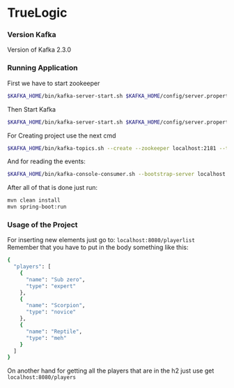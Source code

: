 # TrueLogic

### Version Kafka
Version of Kafka 2.3.0

### Running Application

First we have to start zookeeper
```bash
$KAFKA_HOME/bin/kafka-server-start.sh $KAFKA_HOME/config/server.properties
```

Then Start Kafka
```bash
$KAFKA_HOME/bin/kafka-server-start.sh $KAFKA_HOME/config/server.properties
```

For Creating project use the next cmd
```bash
$KAFKA_HOME/bin/kafka-topics.sh --create --zookeeper localhost:2181 --topic novice-players --partitions 5 --replication-factor 1 --config segment.bytes=1000000
```

And for reading the events:
```bash
$KAFKA_HOME/bin/kafka-console-consumer.sh --bootstrap-server localhost:9092 --topic novice-players --from-beginning
```

After all of that is done just run:
```bash
mvn clean install
mvn spring-boot:run
```

### Usage of the Project
For inserting new elements just go to: ```localhost:8080/playerlist```
Remember that you have to put in the body something like this:
```bash
{
  "players": [
    {
      "name": "Sub zero",
      "type": "expert"
    },
    {
      "name": "Scorpion",
      "type": "novice"
    },
    {
      "name": "Reptile",
      "type": "meh"
    }
  ]
}
```

On another hand for getting all the players that are in the h2 just use get ```localhost:8080/players```
